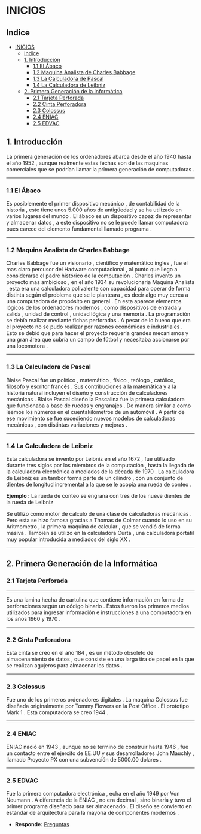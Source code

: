 # INICIOS

## Indice
- [INICIOS](#inicios)
  - [Indice](#indice)
  - [1. Introducción](#1-introducción)
    - [1.1  El Ábaco](#11--el-ábaco)
    - [1.2 Maquina Analista de Charles Babbage](#12-maquina-analista-de-charles-babbage)
    - [1.3 La Calculadora de Pascal](#13-la-calculadora-de-pascal)
    - [1.4 La Calculadora de Leibniz](#14-la-calculadora-de-leibniz)
  - [2. Primera Generación de la Informática](#2-primera-generación-de-la-informática)
    - [2.1 Tarjeta Perforada](#21-tarjeta-perforada)
    - [2.2 Cinta Perforadora](#22-cinta-perforadora)
    - [2.3  Colossus](#23--colossus)
    - [2.4 ENIAC](#24-eniac)
    - [2.5  EDVAC](#25--edvac)


## 1. Introducción 

La primera generación de los ordenadores abarca desde el año 1940 hasta el año 1952 , aunque realmente estas fechas son de las maquinas comerciales que se podrían llamar la primera generación de computadoras .

************************************
### 1.1  El Ábaco

Es posiblemente el primer dispositivo mecánico , de contabilidad de la historia , este tiene unos 5.000 años de antigüedad y se ha utilizado en varios lugares del mundo .
El ábaco es un dispositivo capaz de representar y almacenar datos , a este dispositivo no se le puede llamar computadora pues carece del elemento fundamental llamado programa .
************************************

### 1.2 Maquina Analista de Charles Babbage

Charles Babbage fue un visionario , científico y matemático ingles , fue el mas claro percusor del Hadware computacional , al punto que llego a considerarse el padre histórico de la computación .
Charles invento un proyecto mas ambicioso , en el año 1934 su revolucionaria Maquina Analista , esta era una calculadora polivalente con capacidad para operar de forma distinta según el problema que se le planteara , es decir algo muy cerca a una computadora de propósito en general . 
En esta aparece elementos lógicos de los ordenadores modernos , como dispositivos de entrada y salida , unidad de control , unidad lógica y una memoria . La programación se debía realizar mediante fichas perforadas .
A pesar de lo bueno que era el proyecto no se pudo realizar por razones económicas e industriales . Esto se debió que para hacer el proyecto requería grandes mecanismos y una gran área que cubría un campo de fútbol y necesitaba accionarse por una locomotora .
************************************

### 1.3 La Calculadora de Pascal 

Blaise Pascal fue un político , matemático , físico , teólogo , católico, filosofo y escritor francés . Sus contribuciones a la matemática y a la historia natural incluyen el diseño y construcción de calculadores mecánicas .
Blaise Pascal diseño la Pascalina fue la primera calculadora que funcionaba a base de ruedas y engranajes . De manera similar a como leemos los números en el cuentakilómetros de un automóvil .
A partir de ese movimiento se fue sucediendo nuevos modelos de calculadoras mecánicas , con distintas variaciones y mejoras .
************************************
### 1.4 La Calculadora de Leibniz 

Esta calculadora se invento por Leibniz en el año 1672 , fue utilizado durante tres siglos por los miembros de la computación , hasta la llegada de la calculadora electrónica a mediados de la década de 1970 . 
La calculadora de  Leibniz es un tambor forma parte de un cilindro , con un conjunto de dientes de longitud incremental a la que se le acopia una rueda de conteo .

**Ejemplo :** La rueda de conteo se engrana con tres de los nueve dientes de la rueda de Leibniz 

Se utilizo como motor de calculo de una clase de calculadoras mecánicas . 
Pero esta se hizo famosa gracias a Thomas de Colmar cuando lo uso en su Aritmometro , la primera maquina de calcular , que se vendió de forma masiva . También se utilizo en la calculadora Curta , una calculadora portátil muy popular introducida a mediados del siglo XX . 
************************************

## 2. Primera Generación de la Informática 

### 2.1 Tarjeta Perforada 
************************************
Es una lamina hecha de cartulina que contiene información en forma de perforaciones según un código binario . Estos fueron los primeros medios utilizados para ingresar información e instrucciones a una computadora en los años 1960 y 1970 .
************************************
### 2.2 Cinta Perforadora 

Esta cinta se creo en el año 184 , es un método obsoleto de almacenamiento de datos , que consiste en una larga tira de papel en la que se realizan agujeros para almacenar los datos .
************************************

### 2.3  Colossus 

Fue uno de los primeros ordenadores digitales . La maquina Colossus fue diseñada originalmente por Tommy Flowers en la Post Office . El prototipo Mark 1 . Esta computadora se creo 1944 .
************************************
### 2.4 ENIAC 

ENIAC nació en 1943 , aunque no se termino de construir hasta 1946 , fue un contacto entre el ejercito de EE.UU y sus desarrolladores John Mauchly , llamado Proyecto PX con una subvención de 5000.00 dolares .
************************************

### 2.5  EDVAC

Fue la primera computadora electrónica , echa en el año 1949 por Von Neumann . A diferencia de la ENIAC , no era decimal , sino binaria y tuvo el primer programa diseñado para ser almacenado . El diseño se convierto en estándar de arquitectura para la mayoría de componentes modernos . 


- **Responde:** [Preguntas](1_inicios_preguntas.md)